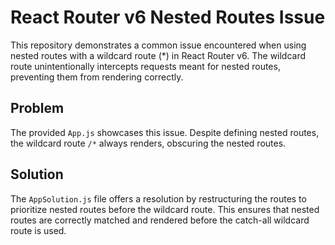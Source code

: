# React Router v6 Nested Routes Issue

This repository demonstrates a common issue encountered when using nested routes with a wildcard route (*) in React Router v6.  The wildcard route unintentionally intercepts requests meant for nested routes, preventing them from rendering correctly.

## Problem

The provided `App.js` showcases this issue.  Despite defining nested routes, the wildcard route `/*` always renders, obscuring the nested routes.

## Solution

The `AppSolution.js` file offers a resolution by restructuring the routes to prioritize nested routes before the wildcard route. This ensures that nested routes are correctly matched and rendered before the catch-all wildcard route is used.